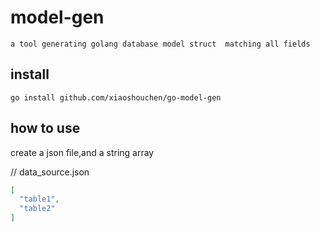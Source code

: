 # model-gen

    a tool generating golang database model struct  matching all fields

## install

`go install github.com/xiaoshouchen/go-model-gen`

## how to use

create a json file,and a string array

// data_source.json

```json
[
  "table1",
  "table2"
]

```